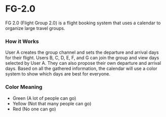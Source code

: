 # FG-2.0
FG 2.0 (Flight Group 2.0) is a flight booking system that uses a calendar to organize large travel groups.

### How it Works
User A creates the group channel and sets the departure and arrival days for their flight. Users B, C, D, E, F, and G can join the group and view days selected by User A. They can also propose their own departure and arrival days. Based on all the gathered information, the calendar will use a color system to show which days are best for everyone.

### Color Meaning
- Green (A lot of people can go)
- Yellow (Not that many people can go)
- Red (No one can go)